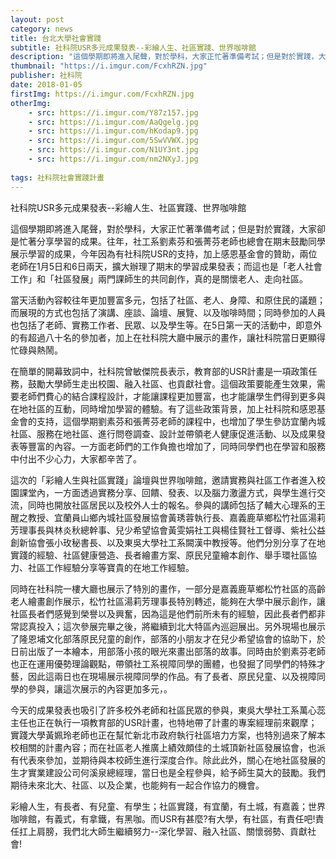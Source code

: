 ```yaml
---
layout: post
category: news
title: 台北大學社會實踐
subtitle: 社科院USR多元成果發表--彩繪人生、社區實踐、世界咖啡館
description: "這個學期即將進入尾聲，對於學科，大家正忙著準備考試；但是對於實踐，大家卻是忙著分享學習的成果。往年，社工系劉素芬和張菁芬老師也總會在期末鼓勵同學展示學習的成果..."
thumbnail: "https://i.imgur.com/FcxhRZN.jpg"
publisher: 社科院
date: 2018-01-05
firstImg: https://i.imgur.com/FcxhRZN.jpg
otherImg:
    - src: https://i.imgur.com/Y87z157.jpg
    - src: https://i.imgur.com/AaQgelg.jpg
    - src: https://i.imgur.com/hKodap9.jpg
    - src: https://i.imgur.com/5SwVVWX.jpg
    - src: https://i.imgur.com/N1UY3nt.jpg
    - src: https://i.imgur.com/nm2NXyJ.jpg
    
tags: 社科院社會實踐計畫
---
```


社科院USR多元成果發表--彩繪人生、社區實踐、世界咖啡館

這個學期即將進入尾聲，對於學科，大家正忙著準備考試；但是對於實踐，大家卻是忙著分享學習的成果。往年，社工系劉素芬和張菁芬老師也總會在期末鼓勵同學展示學習的成果，今年因為有社科院USR的支持，加上感恩基金會的贊助，兩位老師在1月5日和6日兩天，擴大辦理了期末的學習成果發表；而這也是「老人社會工作」和「社區發展」兩門課師生的共同創作，真的是關懷老人、走向社區。

當天活動內容較往年更加豐富多元，包括了社區、老人、身障、和原住民的議題；而展現的方式也包括了演講、座談、論壇、展覽、以及咖啡時間；同時參加的人員也包括了老師、實務工作者、民眾、以及學生等。在5日第一天的活動中，即意外的有超過八十名的參加者，加上在社科院大廳中展示的畫作，讓社科院當日更顯得忙碌與熱鬧。

在簡單的開幕致詞中，社科院曾敏傑院長表示，教育部的USR計畫是一項政策任務，鼓勵大學師生走出校園、融入社區、也貢獻社會。這個政策要能產生效果，需要老師們費心的結合課程設計，才能讓課程更加豐富，也才能讓學生們得到更多與在地社區的互動，同時增加學習的體驗。有了這些政策背景，加上社科院和感恩基金會的支持，這個學期劉素芬和張菁芬老師的課程中，也增加了學生參訪宜蘭內城社區、服務在地社區、進行問卷調查、設計並帶領老人健康促進活動、以及成果發表等豐富的內容。一方面老師們的工作負擔也增加了，同時同學們也在學習和服務中付出不少心力，大家都辛苦了。

這次的「彩繪人生與社區實踐」論壇與世界咖啡館，邀請實務與社區工作者進入校園課堂內，一方面透過實務分享、回饋、發表、以及腦力激盪方式，與學生進行交流，同時也開放社區居民以及校外人士的報名。參與的講師包括了輔大心理系的王醒之教授、宜蘭員山鄉內城社區發展協會黃琇蓉執行長、嘉義鹿草鄉松竹社區湯莉芳理事長與林炎秋總幹事、兒少希望協會黃雯娟社工與楊佳賢社工督導、紫社公益創新協會張小玫秘書長、以及東吳大學社工系闕漢中教授等。他們分別分享了在地實踐的經驗、社區健康營造、長者繪畫方案、原民兒童繪本創作、舉手環社區協力、社區工作經驗分享等寶貴的在地工作經驗。

同時在社科院一樓大廳也展示了特別的畫作，一部分是嘉義鹿草鄉松竹社區的高齡老人繪畫創作展示，松竹社區湯莉芳理事長特別轉述，能夠在大學中展示創作，讓社區長者們感覺到榮譽以及興奮，因為這是他們前所未有的經驗，因此長者們都非常認真投入；這次參展完畢之後，將繼續到北大特區內巡迴展出。另外現場也展示了隆恩埔文化部落原民兒童的創作，部落的小朋友才在兒少希望協會的協助下，於日前出版了一本繪本，用部落小孩的眼光來畫出部落的故事。同時由於劉素芬老師也正在運用優勢理論觀點，帶領社工系視障同學的團體，也發掘了同學們的特殊才藝，因此這兩日也在現場展示視障同學的作品。有了長者、原民兒童、以及視障同學的參與，讓這次展示的內容更加多元，。

今天的成果發表也吸引了許多校外老師和社區民眾的參與，東吳大學社工系萬心蕊主任也正在執行一項教育部的USR計畫，也特地帶了計畫的專案經理前來觀摩；實踐大學黃姵玲老師也正在幫忙新北市政府執行社區培力方案，也特別過來了解本校相關的計畫內容；而在社區老人推廣上績效頗佳的土城頂新社區發展協會，也派有代表來參加，並期待與本校師生進行深度合作。除此此外，關心在地社區發展的生才實業建設公司何溪泉總經理，當日也是全程參與，給予師生莫大的鼓勵。我們期待未來北大、社區、以及企業，也能夠有一起合作協力的機會。

彩繪人生，有長者、有兒童、有學生；社區實踐，有宜蘭，有土城，有嘉義；世界咖啡館，有義式，有拿鐵，有黑咖。而USR有甚麼?有大學，有社區，有責任吧!責任扛上肩膀，我們北大師生繼續努力--深化學習、融入社區、關懷弱勢、貢獻社會!